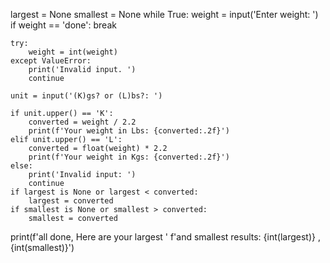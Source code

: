 largest = None
smallest = None
while True:
    weight = input('Enter weight: ')
    if weight == 'done':
        break

    try:
        weight = int(weight)
    except ValueError:
        print('Invalid input. ')
        continue

    unit = input('(K)gs? or (L)bs?: ')

    if unit.upper() == 'K':
        converted = weight / 2.2
        print(f'Your weight in Lbs: {converted:.2f}')
    elif unit.upper() == 'L':
        converted = float(weight) * 2.2
        print(f'Your weight in Kgs: {converted:.2f}')
    else:
        print('Invalid input: ')
        continue
    if largest is None or largest < converted:
        largest = converted
    if smallest is None or smallest > converted:
        smallest = converted

print(f'all done, Here are your largest '
      f'and smallest results: {int(largest)} , {int(smallest)}')
